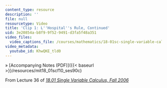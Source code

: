 ```yaml
---
content_type: resource
description: ''
file: null
resourcetype: Video
title: 'Clip 1: L''Hospital''s Rule, Continued'
uid: 3e20854a-b8f9-9f52-9491-d3fa5f48a351
video_files:
  video_captions_file: /courses/mathematics/18-01sc-single-variable-calculus-fall-2010/unit-5-exploring-the-infinite/part-a-lhospitals-rule-and-improper-integrals/session-90-advanced-examples-of-lhospitals-rule/clip-1-lhospitals-rule-continued/KhwQKE_tld0.vtt
video_metadata:
  youtube_id: KhwQKE_tld0
---
```


» [Accompanying Notes (PDF)]({{< baseurl >}}/resources/mit18_01scf10_ses90c)

From Lecture 36 of [_18.01 Single Variable Calculus, Fall 2006_](/courses/18-01-single-variable-calculus-fall-2006/pages/video-lectures)